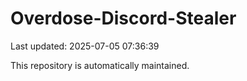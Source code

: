 # Overdose-Discord-Stealer

Last updated: 2025-07-05 07:36:39

This repository is automatically maintained.
